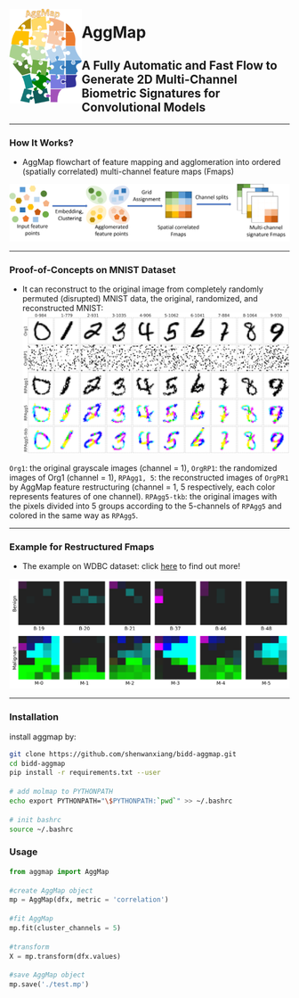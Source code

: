 
<a href="url"><img src="./doc/logo.png" align="left" height="170" width="130" ></a>

# AggMap

## A Fully Automatic and Fast Flow to Generate 2D Multi-Channel Biometric Signatures for Convolutional Models


----
### How It Works?

- AggMap flowchart of feature mapping and agglomeration into ordered (spatially correlated) multi-channel feature maps (Fmaps)

![how-it-works](./doc/how-it-works.png)

----
### Proof-of-Concepts on MNIST Dataset

- It can reconstruct to the original image from completely randomly permuted (disrupted) MNIST data, the original, randomized, and reconstructed MNIST:
![reconstruction](./doc/reconstruction.png)

`Org1`: the original grayscale images (channel = 1), `OrgRP1`: the randomized images of Org1 (channel = 1), `RPAgg1, 5`: the reconstructed images of `OrgPR1` by AggMap feature restructuring (channel = 1, 5 respectively, each color represents features of one channel). `RPAgg5-tkb`: the original images with the pixels divided into 5 groups according to the 5-channels of `RPAgg5` and colored in the same way as `RPAgg5`.

----

### Example for Restructured Fmaps

- The example on WDBC dataset: click [here](https://github.com/shenwanxiang/bidd-aggmap/blob/master/paper/00_example_breast_cancer/03_BCD_feature_maps.ipynb) to find out more!

![Fmap](./doc/WDBC.png)


----

### Installation

install aggmap by:

```bash
git clone https://github.com/shenwanxiang/bidd-aggmap.git
cd bidd-aggmap
pip install -r requirements.txt --user

# add molmap to PYTHONPATH
echo export PYTHONPATH="\$PYTHONPATH:`pwd`" >> ~/.bashrc

# init bashrc
source ~/.bashrc
```


### Usage


```python
from aggmap import AggMap

#create AggMap object
mp = AggMap(dfx, metric = 'correlation')

#fit AggMap
mp.fit(cluster_channels = 5)

#transform
X = mp.transform(dfx.values)

#save AggMap object
mp.save('./test.mp')
```
